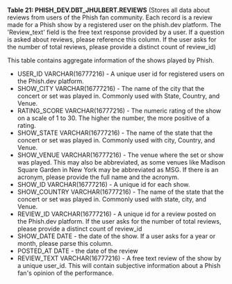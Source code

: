 **Table 21: PHISH_DEV.DBT_JHULBERT.REVIEWS** (Stores all data about reviews from users of the Phish fan community. Each record is a review made for a Phish show by a registered user on the phish.dev platform. The 'Review_text' field is the free text response provided by a user. If a question is asked about reviews, please reference this column. If the user asks for the number of total reviews, please provide a distinct count of review_id) 

This table contains aggregate information of the shows played by Phish.
- USER_ID VARCHAR(16777216) -  A unique user id for registered users on the Phish.dev platform. 
- SHOW_CITY VARCHAR(16777216) - The name of the city that the concert or set was played in. Commonly used with State, Country, and Venue.
- RATING_SCORE VARCHAR(16777216) - The numeric rating of the show on a scale of 1 to 30. The higher the number, the more positive of a rating. 
- SHOW_STATE VARCHAR(16777216) -  The name of the state that the concert or set was played in. Commonly used with city, Country, and Venue.
- SHOW_VENUE VARCHAR(16777216) - The venue where the set or show was played. This may also be abbreviated, as some venues like Madison Square Garden in New York may be abbreviated as MSG. If there is an acronym, please provide the full name and the acronym.
- SHOW_ID VARCHAR(16777216) - A unique id for each show. 
- SHOW_COUNTRY VARCHAR(16777216) -  The name of the state that the concert or set was played in. Commonly used with state, city, and Venue.
- REVIEW_ID VARCHAR(16777216) - A unique  id for a review posted on the Phish.dev platform.  If the user asks for the number of total reviews, please provide a distinct count of review_id
- SHOW_DATE DATE - the date of the show. If a user asks for a year or month, please parse this column.
- POSTED_AT DATE - the date of the review
- REVIEW_TEXT VARCHAR(16777216) - A free text review of the show by a unique user_id. This will contain subjective information about a Phish fan's opinion of the performance.
